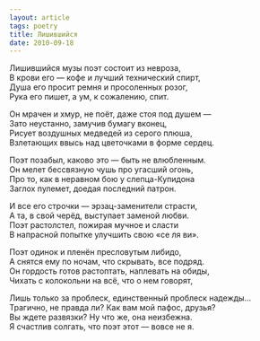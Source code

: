 ```yaml
---
layout: article
tags: poetry
title: Лишившийся
date: 2010-09-18
---
```


Лишившийся музы поэт состоит из невроза,<br>
В крови его — кофе и лучший технический спирт,<br>
Душа его просит ремня и просоленных розог,<br>
Рука его пишет, а ум, к сожалению, спит.<br>

Он мрачен и хмур, не поёт, даже стоя под душем —<br>
Зато неустанно, замучив бумагу вконец,<br>
Рисует воздушных медведей из серого плюша,<br>
Взлетающих ввысь над цветочками в форме сердец.<br>

Поэт позабыл, каково это — быть не влюбленным.<br>
Он мелет бессвязную чушь про угасший огонь,<br>
Про то, как в неравном бою у слепца-Купидона<br>
Заглох пулемет, доедая последний патрон.<br>

И все его строчки — эрзац-заменители страсти,<br>
А та, в свой черёд, выступает заменой любви.<br>
Поэт растолстел, пожирая мучное и сласти<br>
В напрасной попытке улучшить свою «се ля ви».<br>

Поэт одинок и пленён пресловутым либидо,<br>
А снятся ему по ночам, что скрывать, все подряд.<br>
Он гордость готов растоптать, наплевать на обиды,<br>
Чихать с колокольни на всё, что о нем говорят,<br>

Лишь только за проблеск, единственный проблеск надежды...<br>
Трагично, не правда ли? Как вам мой пафос, друзья?<br>
Вы ждете развязки? Ну что же, она неизбежна.<br>
Я счастлив солгать, что поэт этот — вовсе не я.

